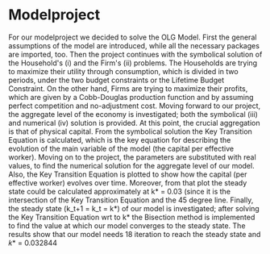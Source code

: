 # Modelproject

For our modelproject we decided to solve the OLG Model. First the general assumptions of the model are introduced, while all the necessary packages are imported, too. Then the project continues with the symbolical solution of the Household's (i) and the Firm's (ii) problems. The Households are trying to maximize their utility through consumption, which is divided in two periods, under the two budget constraints or the Lifetime Budget Constraint. On the other hand, Firms are trying to maximize their profits, which are given by a Cobb-Douglas production function and by assuming perfect competition and no-adjustment cost. Moving forward to our project, the aggregate level of the economy is investigated; both the symbolical (iii) and numerical  (iv) solution is provided. At this point, the crucial aggregation is that of physical capital. From the symbolical solution the Key Transition Equation is calculated, which is the key equation for describing the evolution of the main variable of the model (the capital per effective worker). Moving on to the project, the parameters are substituted with real values, to find the numerical solution for the aggregate level of our model. Also, the Key Transition Equation is plotted to show how the capital (per effective worker) evolves over time. Moreover, from that plot the steady state could be calculated approximately at k* = 0.03 (since it is the intersection of the Key Transition Equation and the 45 degree line. Finally, the steady state (k_t+1 = k_t = k*) of our model is investigated; after solving the Key Transition Equation wrt to k* the Bisection method is implemented to find the value at which our model converges to the steady state. The results show that our model needs 18 iteration to reach the steady state and 𝑘* = 0.032844

